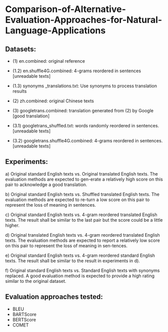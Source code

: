 # Comparison-of-Alternative-Evaluation-Approaches-for-Natural-Language-Applications

## Datasets:

* (1) en.combined: original reference
* (1.2) en.shuffle4G.combined: 4-grams reordered in sentences [unreadable texts]
* (1.3) synonyms _translations.txt: Use synonyms to process translation results

* (2) zh.combined: original Chinese texts

* (3) googletrans.combined: translation generated from (2) by Google [good translation]
* (3.1) googletrans_shuffled.txt: words randomly reordered in sentences. [unreadable texts]
* (3.2) googletrans.shuffle4G.combined: 4-grams reordered in sentences. [unreadable texts]

## Experiments:
a)	Original standard English texts vs. Original translated English texts. The evaluation methods are expected to gen-erate a relatively high score on this pair to acknowledge a good translation.

b)	Original standard English texts vs. Shuffled translated English texts. The evaluation methods are expected to re-turn a low score on this pair to represent the loss of meaning in sentences.

c)	Original standard English texts vs. 4-gram reordered translated English texts. The result shall be similar to the last pair but the score could be a little higher.

d)	Original translated English texts vs. 4-gram reordered translated English texts. The evaluation methods are expected to report a relatively low score on this pair to represent the loss of meaning in sen-tences.

e)	Original standard English texts vs. 4-gram reordered standard English texts. The result shall be similar to the result in experiments in d).

f)	Original standard English texts vs. Standard English texts with synonyms replaced. A good evaluation method is expected to provide a high rating similar to the original dataset.

## Evaluation approaches tested:
* BLEU
* BARTScore
* BERTScore
* COMET

  
